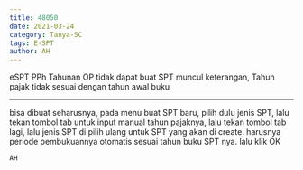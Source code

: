 ```yaml
---
title: 48050
date: 2021-03-24
category: Tanya-SC
tags: E-SPT
author: AH
---
```


eSPT PPh Tahunan OP tidak dapat buat SPT muncul keterangan, Tahun pajak tidak sesuai dengan tahun awal buku

---

bisa dibuat seharusnya, pada menu buat SPT baru, pilih dulu jenis SPT, lalu tekan tombol tab untuk input manual tahun pajaknya, lalu tekan tombol tab lagi, lalu jenis SPT di pilih ulang untuk SPT yang akan di create. harusnya periode pembukuannya otomatis sesuai tahun buku SPT nya. lalu klik OK

`AH`
